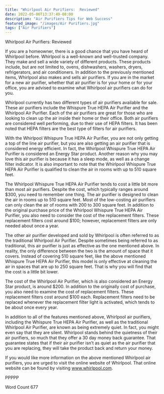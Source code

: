 ```yaml
---
title: "Whirlpool Air Purifiers:  Reviewed"
date: 2022-05-06T13:37:49-08:00
description: "Air Purifiers Tips for Web Success"
featured_image: "/images/Air Purifiers.jpg"
tags: ["Air Purifiers"]
---
```


Whirlpool Air Purifiers:  Reviewed

If you are a homeowner, there is a good chance that you have heard of Whirlpool before. Whirlpool is a well-known and well-trusted company. They make and sell a wide variety of different products. These products include, but are not limited to, ovens, dishwashers, washers, dryers, refrigerators, and air conditioners.  In addition to the previously mentioned items, Whirlpool also makes and sells air purifiers. If you are in the market for a new air purifier, whether that air purifier is for your home or for your office, you are advised to examine what Whirlpool air purifiers can do for you.

Whirlpool currently has two different types of air purifiers available for sale. These air purifiers include the Whispure True HEPA Air Purifier and the Whirlpool Air Purifier.  Each of the air purifiers are great for those who are looking to clean up the air inside their home or their office. Both air purifiers are considered well performing, due to their use of HEPA filters. It has been noted that HEPA filters are the best type of filters for air purifiers.  

With the Whirlpool Whispure True HEPA Air Purifier, you are not only getting a top of the line air purifier, but you are also getting an air purifier that is considered energy efficient. In fact, the Whirlpool Whispure True HEPA Air Purifier is considered an Energy Star product. Another reason why you may love this air purifier is because it has a sleep mode, as well as a change filter indicator.  It is also important to note that the Whirlpool Whispure True HEPA Air Purifier is qualified to clean the air in rooms with up to 510 square feet.

The Whirlpool Whispure True HEPA Air Purifier tends to cost a little bit more than most air purifiers. Despite the cost, which typically ranges around $300, you need to remember one thing. The air purifier is designed to clean the air in rooms up to 510 square feet. Most of the low-costing air purifiers can only clean the air of rooms with 200 to 300 square feet. In addition to the original purchase price of the Whirlpool Whispure True HEPA Air Purifier, you also need to consider the cost of the replacement filters. These replacement filters cost around $100; however, replacement filters are only needed about once a year.

The other air purifier developed and sold by Whirlpool is often referred to as the traditional Whirlpool Air Purifier. Despite sometimes being referred to as traditional, this air purifier is just as effective as the one mentioned above.  In reality, the only difference between the two is the amount of space that it covers. Instead of covering 510 square feet, like the above mentioned Whispure True HEPA Air Purifier, this model is only effective at cleaning the air in spaces that are up to 250 square feet. That is why you will find that the cost is a little bit lower.  

The cost of the Whirlpool Air Purifier, which is also considered an Energy Star product, is around $200.  In addition to the originally cost of purchase, you also need to examine the cost of replacement filters. These replacement filters cost around $100 each. Replacement filters need to be replaced whenever the replacement filter light is activated, which tends to be about once every year.

In addition to all of the features mentioned above, Whirlpool air purifiers, including the Whispure True HEPA Air Purifier, as well as the traditional Whirlpool Air Purifier, are known as being extremely quiet. In fact, you might even say that they are silent. Whirlpool stands behind the quietness of their air purifiers, so much that they offer a 30 day money back guarantee. That guarantee states that if their air purifier isn’t as quiet as the air purifier that you are replacing, they will take the product back and return your money.  

If you would like more information on the above mentioned Whirlpool air purifiers, you are urged to visit the online website of Whirlpool. That online website can be found by visiting www.whirlpool.com.

PPPPP

Word Count 677

